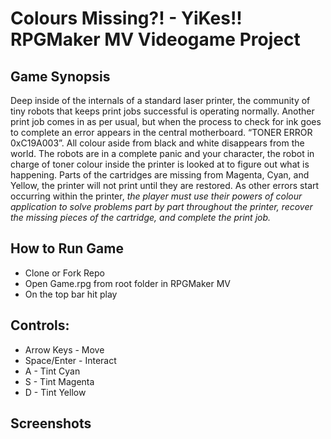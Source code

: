 # Colours Missing?! - YiKes!! RPGMaker MV Videogame Project

## Game Synopsis
Deep inside of the internals of a standard laser printer, the community of tiny
robots that keeps print jobs successful is operating normally. Another print job
comes in as per usual, but when the process to check for ink goes to complete an
error appears in the central motherboard. “TONER ERROR 0xC19A003”. All colour
aside from black and white disappears from the world. The robots are in a
complete panic and your character, the robot in charge of toner colour inside
the printer is looked at to figure out what is happening. Parts of the cartridges
are missing from Magenta, Cyan, and Yellow, the printer will not print until they
are restored. As other errors start occurring within the printer, *the player must
use their powers of colour application to solve problems part by part throughout
the printer, recover the missing pieces of the cartridge, and complete the print
job.*


## How to Run Game
* Clone or Fork Repo
* Open Game.rpg from root folder in RPGMaker MV
* On the top bar hit play

## Controls:
* Arrow Keys - Move
* Space/Enter - Interact
* A - Tint Cyan
* S - Tint Magenta
* D - Tint Yellow

## Screenshots
